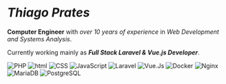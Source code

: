 # *Thiago Prates*


**Computer Engineer** with _over 10 years of experience_ in _Web Development and Systems Analysis_.

Currently working mainly as _**Full Stack Laravel & Vue.js Developer**_.

![PHP](https://img.shields.io/badge/PHP-777BB4.svg?logo=PHP&style=flat&logoColor=ccc)
![html](https://img.shields.io/badge/HTML-E34F26.svg?logo=HTML5&style=flat&logoColor=white)
![CSS](https://img.shields.io/badge/CSS-1572B6.svg?logo=CSS3&style=flat&logoColor=white)
![JavaScript](https://img.shields.io/badge/JavaScript-F7DF1E.svg?logo=JavaScript&style=flat&logoColor=white)
![Laravel](https://img.shields.io/badge/Laravel-%23FF2D20.svg?logo=laravel&style=flat&logoColor=white)
![Vue.Js](https://img.shields.io/badge/Vue.js-%2335495e.svg?logo=vuedotjs&style=flat)
![Docker](https://img.shields.io/badge/-Docker-%230db7ed.svg?logo=docker&style=flat&logoColor=white)
![Nginx](https://img.shields.io/badge/Nginx-%23009639.svg?logo=nginx&style=flat&logoColor=white)
![MariaDB](https://img.shields.io/badge/MariaDB-003545.svg?logo=mariadb&style=flat&logoColor=white)
![PostgreSQL](https://img.shields.io/badge/postgres-%23316192.svg?logo=postgresql&style=flat&logoColor=white)
